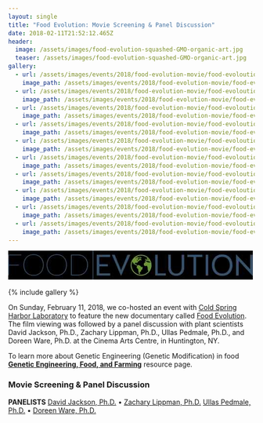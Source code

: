 ```yaml
---
layout: single
title: "Food Evolution: Movie Screening & Panel Discussion"
date: 2018-02-11T21:52:12.465Z
header:
  image: /assets/images/food-evolution-squashed-GMO-organic-art.jpg
  teaser: /assets/images/food-evolution-squashed-GMO-organic-art.jpg
gallery:
  - url: /assets/images/events/2018/food-evolution-movie/food-evoloution-fb31.jpg
    image_path: /assets/images/events/2018/food-evolution-movie/food-evoloution-fb31.jpg
  - url: /assets/images/events/2018/food-evolution-movie/food-evoloution-fb26.jpg
    image_path: /assets/images/events/2018/food-evolution-movie/food-evoloution-fb26.jpg
  - url: /assets/images/events/2018/food-evolution-movie/food-evoloution-fb18.jpg
    image_path: /assets/images/events/2018/food-evolution-movie/food-evoloution-fb18.jpg
  - url: /assets/images/events/2018/food-evolution-movie/food-evoloution-fb1b.jpg
    image_path: /assets/images/events/2018/food-evolution-movie/food-evoloution-fb1b.jpg
  - url: /assets/images/events/2018/food-evolution-movie/food-evoloution-fb1e.jpg
    image_path: /assets/images/events/2018/food-evolution-movie/food-evoloution-fb1e.jpg
  - url: /assets/images/events/2018/food-evolution-movie/food-evoloution-fb20.jpg
    image_path: /assets/images/events/2018/food-evolution-movie/food-evoloution-fb20.jpg
  - url: /assets/images/events/2018/food-evolution-movie/food-evoloution-fb21.jpg
    image_path: /assets/images/events/2018/food-evolution-movie/food-evoloution-fb21.jpg
  - url: /assets/images/events/2018/food-evolution-movie/food-evoloution-fb22.jpg
    image_path: /assets/images/events/2018/food-evolution-movie/food-evoloution-fb22.jpg
  - url: /assets/images/events/2018/food-evolution-movie/food-evoloution-fb23.jpg
    image_path: /assets/images/events/2018/food-evolution-movie/food-evoloution-fb23.jpg
  - url: /assets/images/events/2018/food-evolution-movie/food-evoloution-fb24.jpg
    image_path: /assets/images/events/2018/food-evolution-movie/food-evoloution-fb24.jpg
---
```

![](/assets/images/events/2018/food-evolution-movie/food-evolution-logo.jpg)

{% include gallery %}

On Sunday, February 11, 2018, we co-hosted an event with [Cold Spring Harbor Laboratory](https://www.cshl.edu/) to feature the new documentary called [Food Evolution](https://www.foodevolutionmovie.com/). The film viewing was followed by a panel discussion with plant scientists David Jackson, Ph.D., Zachary Lippman, Ph.D., Ullas Pedmale, Ph.D., and Doreen Ware, Ph.D. at the Cinema Arts Centre, in Huntington, NY.

To learn more about Genetic Engineering (Genetic Modification) in food **[Genetic Engineering, Food, and Farming](https://www.scienceadvocacyli.org/resources/#genetic-engineering-food-and-farming)** resource page.

### Movie Screening & Panel Discussion

**PANELISTS**
[David Jackson, Ph.D.](https://www.cshl.edu/research/faculty-staff/david-jackson/) •  [Zachary Lippman, Ph.D.](https://www.cshl.edu/research/faculty-staff/zachary-lippman/)
[Ullas Pedmale, Ph.D.](https://www.cshl.edu/research/faculty-staff/ullas-pedmale/) •  [Doreen Ware, Ph.D.](https://www.cshl.edu/research/faculty-staff/doreen-ware/)